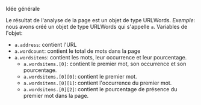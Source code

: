 Idée générale

Le résultat de l'analyse de la page est un objet de type URLWords.
*Exemple*: nous avons créé un objet de type URLWords qui s'appelle `a`.
Variables de l'objet:

* `a.address`: contient l'URL
* `a.wordcount`: contient le total de mots dans la page
* `a.wordsitems`: contient les mots, leur occurrence et leur pourcentage.
  * `a.wordsitems.[0]`: contient le premier mot, son occurrence et son pourcentage.
  * `a.wordsitems.[0][0]`: contient le premier mot.
  * `a.wordsitems.[0][1]`: contient l'occurrence du premier mot.
  * `a.wordsitems.[0][2]`: contient le pourcentage de présence du premier mot dans la page.
